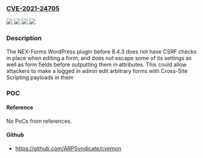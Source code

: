### [CVE-2021-24705](https://cve.mitre.org/cgi-bin/cvename.cgi?name=CVE-2021-24705)
![](https://img.shields.io/static/v1?label=Product&message=NEX-Forms&color=blue)
![](https://img.shields.io/static/v1?label=Version&message=0%3C%208.4.3%20&color=brighgreen)
![](https://img.shields.io/static/v1?label=Vulnerability&message=CWE-352%20Cross-Site%20Request%20Forgery%20(CSRF)&color=brighgreen)
![](https://img.shields.io/static/v1?label=Vulnerability&message=CWE-79%20Cross-Site%20Scripting%20(XSS)&color=brighgreen)

### Description

The NEX-Forms WordPress plugin before 8.4.3 does not have CSRF checks in place when editing a form, and does not escape some of its settings as well as form fields before outputting them in attributes. This could allow attackers to make a logged in admin edit arbitrary forms with Cross-Site Scripting payloads in them

### POC

#### Reference
No PoCs from references.

#### Github
- https://github.com/ARPSyndicate/cvemon

